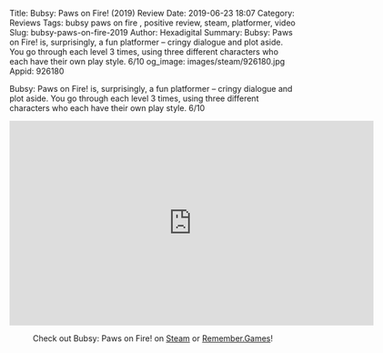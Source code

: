 Title: Bubsy: Paws on Fire! (2019) Review
Date: 2019-06-23 18:07
Category: Reviews
Tags: bubsy paws on fire , positive review, steam, platformer, video
Slug: bubsy-paws-on-fire-2019
Author: Hexadigital
Summary: Bubsy: Paws on Fire! is, surprisingly, a fun platformer – cringy dialogue and plot aside. You go through each level 3 times, using three different characters who each have their own play style. 6/10
og_image: images/steam/926180.jpg
Appid: 926180

Bubsy: Paws on Fire! is, surprisingly, a fun platformer – cringy dialogue and plot aside. You go through each level 3 times, using three different characters who each have their own play style. 6/10

<center><iframe src="https://www.youtube.com/embed/1cGMfXwt7Ng?feature=oembed" allow="accelerometer; autoplay; encrypted-media; gyroscope; picture-in-picture" width="640" height="360" frameborder="0"></iframe>

Check out Bubsy: Paws on Fire! on [Steam](https://store.steampowered.com/app/926180/?curator_clanid=34633900) or [Remember.Games](https://remember.games/game/2465/)!</center>